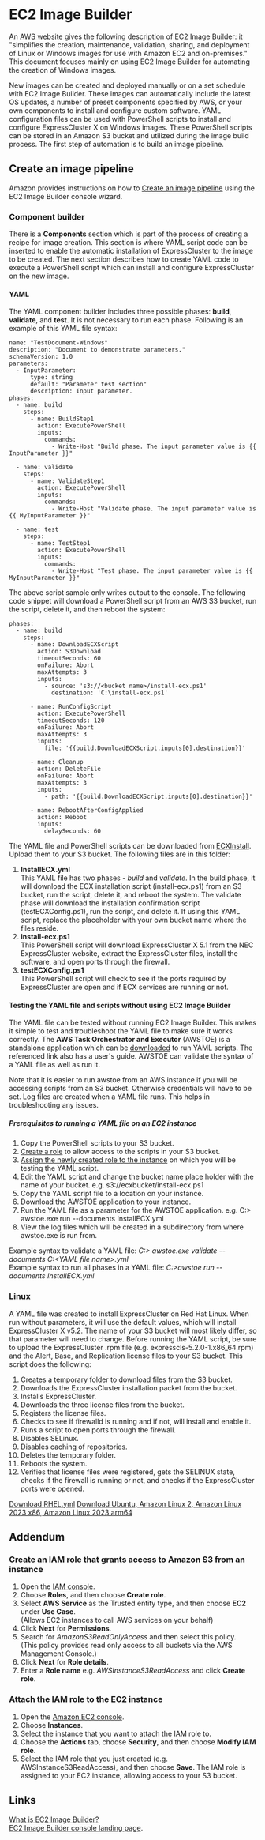 # EC2 Image Builder
An [AWS website](https://aws.amazon.com/image-builder/faqs/) gives the following description of EC2 Image Builder: it \"simplifies the creation, maintenance, validation, sharing, and deployment of Linux or Windows images for use with Amazon EC2 and on-premises.\" This document focuses mainly on using EC2 Image Builder for automating the creation of Windows images.    

New images can be created and deployed manually or on a set schedule with EC2 Image Builder. These images can automatically include the latest OS updates, a number of preset components specified by AWS, or your own components to install and configure custom software. YAML configuration files can be used with PowerShell scripts to install and configure ExpressCluster X on Windows images. These PowerShell scripts can be stored in an Amazon S3 bucket and utilized during the image build process. The first step of automation is to build an image pipeline.

## Create an image pipeline
Amazon provides instructions on how to [Create an image pipeline](https://docs.aws.amazon.com/imagebuilder/latest/userguide/start-build-image-pipeline.html) using the EC2 Image Builder console wizard.

### Component builder
There is a **Components** section which is part of the process of creating a recipe for image creation. This section is where YAML script code can be inserted to enable the automatic installation of ExpressCluster to the image to be created. The next section describes how to create YAML code to execute a PowerShell script which can install and configure ExpressCluster on the new image.

#### YAML
The YAML component builder includes three possible phases: **build**, **validate**, and **test**. It is not necessary to run each phase. Following is an example of this YAML file syntax:
```
name: "TestDocument-Windows"
description: "Document to demonstrate parameters."
schemaVersion: 1.0
parameters:
  - InputParameter:
      type: string
      default: "Parameter test section"
      description: Input parameter.
phases:
  - name: build
    steps:
      - name: BuildStep1
        action: ExecutePowerShell
        inputs:
          commands:
            - Write-Host "Build phase. The input parameter value is {{ InputParameter }}"

  - name: validate
    steps:
      - name: ValidateStep1
        action: ExecutePowerShell
        inputs:
          commands:
            - Write-Host "Validate phase. The input parameter value is {{ MyInputParameter }}"

  - name: test
    steps:
      - name: TestStep1
        action: ExecutePowerShell
        inputs:
          commands:
            - Write-Host "Test phase. The input parameter value is {{ MyInputParameter }}"
```
The above script sample only writes output to the console. The following code snippet will download a PowerShell script from an AWS S3 bucket, run the script, delete it, and then reboot the system:
```
phases:
  - name: build
    steps:
      - name: DownloadECXScript
        action: S3Download
        timeoutSeconds: 60
        onFailure: Abort
        maxAttempts: 3
        inputs:
          - source: 's3://<bucket name>/install-ecx.ps1'
            destination: 'C:\install-ecx.ps1'

      - name: RunConfigScript
        action: ExecutePowerShell
        timeoutSeconds: 120
        onFailure: Abort
        maxAttempts: 3
        inputs:
          file: '{{build.DownloadECXScript.inputs[0].destination}}'

      - name: Cleanup
        action: DeleteFile
        onFailure: Abort
        maxAttempts: 3
        inputs:
          - path: '{{build.DownloadECXScript.inputs[0].destination}}'

      - name: RebootAfterConfigApplied
        action: Reboot
        inputs:
          delaySeconds: 60
```
The YAML file and PowerShell scripts can be downloaded from [ECXInstall](ECXInstall). Upload them to your S3 bucket. The following files are in this folder:    
1. **InstallECX.yml**    
This YAML file has two phases - _build_ and _validate_. In the build phase, it will download the ECX installation script (install-ecx.ps1) from an S3 bucket, run the script, delete it, and reboot the system. The validate phase will download the installation confirmation script (testECXConfig.ps1), run the script, and delete it. If using this YAML script, replace the <bucketname> placeholder with your own bucket name where the files reside.
2. **install-ecx.ps1**    
  This PowerShell script will download ExpressCluster X 5.1 from the NEC ExpressCluster website, extract the ExpressCluster files, install the software, and open ports through the firewall.
3. **testECXConfig.ps1**    
  This PowerShell script will check to see if the ports required by ExpressCluster are open and if ECX services are running or not.

#### Testing the YAML file and scripts without using EC2 Image Builder
The YAML file can be tested without running EC2 Image Builder. This makes it simple to test and troubleshoot the YAML file to make sure it works correctly. The **AWS Task Orchestrator and Executor** (AWSTOE) is a standalone application which can be [downloaded](https://docs.aws.amazon.com/imagebuilder/latest/userguide/toe-get-started.html) to run YAML scripts. The referenced link also has a user's guide. AWSTOE can validate the syntax of a YAML file as well as run it.    

Note that it is easier to run awstoe from an AWS instance if you will be accessing scripts from an S3 bucket. Otherwise credentials will have to be set. Log files are created when a YAML file runs. This helps in troubleshooting any issues.

##### Prerequisites to running a YAML file on an EC2 instance
1. Copy the PowerShell scripts to your S3 bucket.
2. [Create a role](#Create-an-IAM-role-that-grants-access-to-Amazon-S3-from-an-instance) to allow access to the scripts in your S3 bucket.
3. [Assign the newly created role to the instance](#Attach-the-IAM-role-to-the-EC2-instance) on which you will be testing the YAML script.
4. Edit the YAML script and change the bucket name place holder with the name of your bucket. e.g. s3://ecxbucket/install-ecx.ps1
5. Copy the YAML script file to a location on your instance.
6. Download the AWSTOE application to your instance.
7. Run the YAML file as a parameter for the AWSTOE application.  e.g. C:\> awstoe.exe run --documents InstallECX.yml
8. View the log files which will be created in a subdirectory from where awstoe.exe is run from.

Example syntax to validate a YAML file:  _C:\> awstoe.exe validate --documents C:\<YAML file name>.yml_    
Example syntax to run all phases in a YAML file:  _C:\>awstoe run --documents InstallECX.yml_    

### Linux
A YAML file was created to install ExpressCluster on Red Hat Linux. When run without parameters, it will use the default values, which will install ExpressCluster X v5.2. The name of your S3 bucket will most likely differ, so that parameter will need to change. Before running the YAML script, be sure to upload the ExpressCluster .rpm file (e.g. expresscls-5.2.0-1.x86_64.rpm) and the Alert, Base, and Replication license files to your S3 bucket. This script does the following:    
1. Creates a temporary folder to download files from the S3 bucket.
2. Downloads the ExpressCluster installation packet from the bucket.
3. Installs ExpressCluster.
4. Downloads the three license files from the bucket.
5. Registers the license files.
6. Checks to see if firewalld is running and if not, will install and enable it.
7. Runs a script to open ports through the firewall.
8. Disables SELinux.
9. Disables caching of repositories.
10. Deletes the temporary folder.
11. Reboots the system.
12. Verifies that license files were registered, gets the SELINUX state, checks if the firewall is running or not, and checks if the ExpressCluster ports were opened.

[Download RHEL.yml](ECXInstall/Linux/RHEL.yml)
[Download Ubuntu, Amazon Linux 2, Amazon Linux 2023 x86, Amazon Linux 2023 arm64](ECXInstall\Linux)

## Addendum
### Create an IAM role that grants access to Amazon S3 from an instance
1. Open the [IAM console](https://console.aws.amazon.com/iam).
2. Choose **Roles**, and then choose **Create role**.
3. Select **AWS Service** as the Trusted entity type, and then choose **EC2** under **Use Case**.    
   (Allows EC2 instances to call AWS services on your behalf)
4. Click **Next** for **Permissions**.
5. Search for *AmazonS3ReadOnlyAccess* and then select this policy.    
   (This policy provides read only access to all buckets via the AWS Management Console.)
6. Click **Next** for **Role details**.
7. Enter a **Role name** e.g. *AWSInstanceS3ReadAccess* and click **Create role**.

### Attach the IAM role to the EC2 instance
1. Open the [Amazon EC2 console](https://console.aws.amazon.com/ec2).
2. Choose **Instances**.
3. Select the instance that you want to attach the IAM role to.
4. Choose the **Actions** tab, choose **Security**, and then choose **Modify IAM role**.
5. Select the IAM role that you just created (e.g. AWSInstanceS3ReadAccess), and then choose **Save**. The IAM role is assigned to your EC2 instance, allowing access to your S3 bucket.


## Links
[What is EC2 Image Builder?](https://docs.aws.amazon.com/imagebuilder/latest/userguide/what-is-image-builder.html)    
[EC2 Image Builder console landing page](https://console.aws.amazon.com/imagebuilder/).

